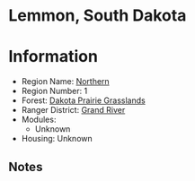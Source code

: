 
Lemmon, South Dakota
====================
  
# Information  
* Region Name: [Northern]()  
* Region Number: 1  
* Forest: [Dakota Prairie Grasslands](http://www.fs.usda.gov/dpg/)  
* Ranger District: [Grand River]()  
* Modules:  
  - Unknown  
* Housing: Unknown  
  
## Notes

